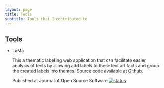```yaml
---
layout: page
title: Tools
subtitle: Tools that I contributed to
---
```


## Tools

- LaMa

    This a thematic labelling web application that can facilitate easier analysis of texts by allowing add labels to these text artifacts and group the created labels into themes. Source code available at [Github](https://github.com/muctadir/lama).

    Published at Journal of Open Source Software [![status](https://joss.theoj.org/papers/f91f03787429efa115f1e3aa144254bc/status.svg)](https://joss.theoj.org/papers/f91f03787429efa115f1e3aa144254bc)
